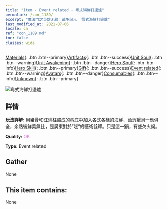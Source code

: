 ```yaml
---
title: "Item - Event related - 粵式海鮮打邊爐"
permalink: /con_1189/
excerpt: "魔法门之英雄无敌：战争纪元  粵式海鮮打邊爐"
last_modified_at: 2021-07-06
locale: cn
ref: "con_1189.md"
toc: false
classes: wide
---
```

 [Materials](/ItemsCN/){: .btn .btn--primary}[Artifacts](/ItemsCN/Artifacts/){: .btn .btn--success}[Unit Soul](/ItemsCN/UnitSoul/){: .btn .btn--warning}[Unit Awakening](/ItemsCN/UnitAwakening/){: .btn .btn--danger}[Hero Soul](/ItemsCN/HeroSoul/){: .btn .btn--info}[Hero Skill](/ItemsCN/HeroSkill/){: .btn .btn--primary}[Gift](/ItemsCN/Gift/){: .btn .btn--success}[Event related](/ItemsCN/Events/){: .btn .btn--warning}[Avatars](/ItemsCN/Avatars/){: .btn .btn--danger}[Consumables](/ItemsCN/Consumables/){: .btn .btn--info}[Unknown](/ItemsCN/Unknown/){: .btn .btn--primary}

 ![粵式海鮮打邊爐](/images/t/i_81512331.png)

## 詳情
 **玩法詳解:** 用豬骨和江珧柱熬成的粥底中加入各式各樣的海鮮，魚蝦蟹貝一應俱全，汆熟後鮮美無比，是廣東對於”吃“的藝術詮釋。只是這一鍋，有些欠火候。

 **Quality:** <span style="color: #DA70D6">OK</span>

 **Type:** Event related

## Gather

  None

## This item contains:

  None

